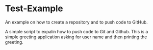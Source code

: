 # Test-Example
An example on how to create a repository and to push code to GitHub.

A simple script to expalin how to push code to Git and Github.  This is a simple greeting application asking for user name and then printing the greeting.
